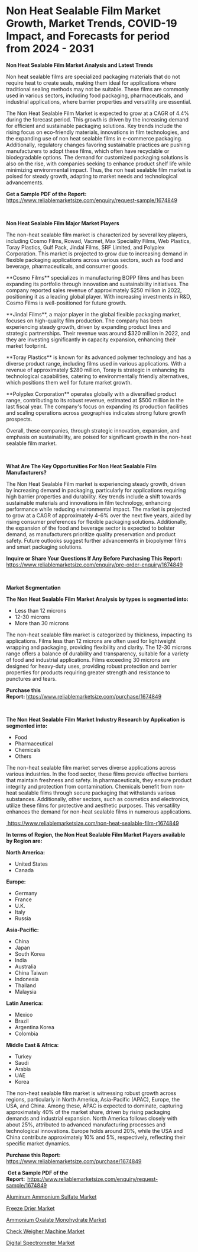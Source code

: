 <p><h1>Non Heat Sealable Film Market Growth, Market Trends, COVID-19 Impact, and Forecasts for period from 2024 - 2031</h1></p><p><strong>Non Heat Sealable Film Market Analysis and Latest Trends</strong></p>
<p><p>Non heat sealable films are specialized packaging materials that do not require heat to create seals, making them ideal for applications where traditional sealing methods may not be suitable. These films are commonly used in various sectors, including food packaging, pharmaceuticals, and industrial applications, where barrier properties and versatility are essential.</p><p>The Non Heat Sealable Film Market is expected to grow at a CAGR of 4.4% during the forecast period. This growth is driven by the increasing demand for efficient and sustainable packaging solutions. Key trends include the rising focus on eco-friendly materials, innovations in film technologies, and the expanding use of non heat sealable films in e-commerce packaging. Additionally, regulatory changes favoring sustainable practices are pushing manufacturers to adopt these films, which often have recyclable or biodegradable options. The demand for customized packaging solutions is also on the rise, with companies seeking to enhance product shelf life while minimizing environmental impact. Thus, the non heat sealable film market is poised for steady growth, adapting to market needs and technological advancements.</p></p>
<p><strong>Get a Sample PDF of the Report:&nbsp;</strong> <a href="https://www.reliablemarketsize.com/enquiry/request-sample/1674849?utm_campaign=1170&utm_medium=2&utm_source=Github&utm_content=ia&utm_term=18112024&utm_id=non-heat-sealable-film">https://www.reliablemarketsize.com/enquiry/request-sample/1674849</a></p>
<p>&nbsp;</p>
<p><strong>Non Heat Sealable Film Major Market Players</strong></p>
<p><p>The non-heat sealable film market is characterized by several key players, including Cosmo Films, Rowad, Vacmet, Max Speciality Films, Web Plastics, Toray Plastics, Gulf Pack, Jindal Films, SRF Limited, and Polyplex Corporation. This market is projected to grow due to increasing demand in flexible packaging applications across various sectors, such as food and beverage, pharmaceuticals, and consumer goods.</p><p>**Cosmo Films** specializes in manufacturing BOPP films and has been expanding its portfolio through innovation and sustainability initiatives. The company reported sales revenue of approximately $250 million in 2022, positioning it as a leading global player. With increasing investments in R&D, Cosmo Films is well-positioned for future growth.</p><p>**Jindal Films**, a major player in the global flexible packaging market, focuses on high-quality film production. The company has been experiencing steady growth, driven by expanding product lines and strategic partnerships. Their revenue was around $320 million in 2022, and they are investing significantly in capacity expansion, enhancing their market footprint.</p><p>**Toray Plastics** is known for its advanced polymer technology and has a diverse product range, including films used in various applications. With a revenue of approximately $280 million, Toray is strategic in enhancing its technological capabilities, catering to environmentally friendly alternatives, which positions them well for future market growth.</p><p>**Polyplex Corporation** operates globally with a diversified product range, contributing to its robust revenue, estimated at $500 million in the last fiscal year. The company's focus on expanding its production facilities and scaling operations across geographies indicates strong future growth prospects.</p><p>Overall, these companies, through strategic innovation, expansion, and emphasis on sustainability, are poised for significant growth in the non-heat sealable film market.</p></p>
<p>&nbsp;</p>
<p><strong>What Are The Key Opportunities For Non Heat Sealable Film Manufacturers?</strong></p>
<p><p>The Non Heat Sealable Film market is experiencing steady growth, driven by increasing demand in packaging, particularly for applications requiring high barrier properties and durability. Key trends include a shift towards sustainable materials and innovations in film technology, enhancing performance while reducing environmental impact. The market is projected to grow at a CAGR of approximately 4-6% over the next five years, aided by rising consumer preferences for flexible packaging solutions. Additionally, the expansion of the food and beverage sector is expected to bolster demand, as manufacturers prioritize quality preservation and product safety. Future outlooks suggest further advancements in biopolymer films and smart packaging solutions.</p></p>
<p><strong>Inquire or Share Your Questions If Any Before Purchasing This Report:</strong> <a href="https://www.reliablemarketsize.com/enquiry/pre-order-enquiry/1674849?utm_campaign=1170&utm_medium=2&utm_source=Github&utm_content=ia&utm_term=18112024&utm_id=non-heat-sealable-film">https://www.reliablemarketsize.com/enquiry/pre-order-enquiry/1674849</a></p>
<p>&nbsp;</p>
<p><strong>Market Segmentation</strong></p>
<p><strong>The Non Heat Sealable Film Market Analysis by types is segmented into:</strong></p>
<p><ul><li>Less than 12 microns</li><li>12-30 microns</li><li>More than 30 microns</li></ul></p>
<p><p>The non-heat sealable film market is categorized by thickness, impacting its applications. Films less than 12 microns are often used for lightweight wrapping and packaging, providing flexibility and clarity. The 12-30 microns range offers a balance of durability and transparency, suitable for a variety of food and industrial applications. Films exceeding 30 microns are designed for heavy-duty uses, providing robust protection and barrier properties for products requiring greater strength and resistance to punctures and tears.</p></p>
<p><strong>Purchase this Report:&nbsp;</strong><a href="https://www.reliablemarketsize.com/purchase/1674849?utm_campaign=1170&utm_medium=2&utm_source=Github&utm_content=ia&utm_term=18112024&utm_id=non-heat-sealable-film">https://www.reliablemarketsize.com/purchase/1674849</a></p>
<p>&nbsp;</p>
<p><strong>The Non Heat Sealable Film Market Industry Research by Application is segmented into:</strong></p>
<p><ul><li>Food</li><li>Pharmaceutical</li><li>Chemicals</li><li>Others</li></ul></p>
<p><p>The non-heat sealable film market serves diverse applications across various industries. In the food sector, these films provide effective barriers that maintain freshness and safety. In pharmaceuticals, they ensure product integrity and protection from contamination. Chemicals benefit from non-heat sealable films through secure packaging that withstands various substances. Additionally, other sectors, such as cosmetics and electronics, utilize these films for protective and aesthetic purposes. This versatility enhances the demand for non-heat sealable films in numerous applications.</p></p>
<p><a href="https://www.reliablemarketsize.com/non-heat-sealable-film-r1674849?utm_campaign=1170&utm_medium=2&utm_source=Github&utm_content=ia&utm_term=18112024&utm_id=non-heat-sealable-film">&nbsp;https://www.reliablemarketsize.com/non-heat-sealable-film-r1674849</a></p>
<p><strong>In terms of Region, the Non Heat Sealable Film Market Players available by Region are:</strong></p>
<p>
    <p> <strong> North America: </strong>
        <ul>
            <li>United States</li>
            <li>Canada</li>
        </ul>
        </p> 
    <p> <strong> Europe: </strong>
        <ul>
            <li>Germany</li>
            <li>France</li>
            <li>U.K.</li>
            <li>Italy</li>
            <li>Russia</li>
        </ul>
        </p> 
    <p> <strong> Asia-Pacific: </strong>
        <ul>
            <li>China</li>
            <li>Japan</li>
            <li>South Korea</li>
            <li>India</li>
            <li>Australia</li>
            <li>China Taiwan</li>
            <li>Indonesia</li>
            <li>Thailand</li>
            <li>Malaysia</li>
        </ul>
        </p> 
    <p> <strong> Latin America: </strong>
        <ul>
            <li>Mexico</li>
            <li>Brazil</li>
            <li>Argentina Korea</li>
            <li>Colombia</li>
        </ul>
        </p> 
    <p> <strong> Middle East & Africa: </strong>
        <ul>
            <li>Turkey</li>
            <li>Saudi</li>
            <li>Arabia</li>
            <li>UAE</li>
            <li>Korea</li>
        </ul>
    </p>
    </p>
<p><p>The non-heat sealable film market is witnessing robust growth across regions, particularly in North America, Asia-Pacific (APAC), Europe, the USA, and China. Among these, APAC is expected to dominate, capturing approximately 40% of the market share, driven by rising packaging demands and industrial expansion. North America follows closely with about 25%, attributed to advanced manufacturing processes and technological innovations. Europe holds around 20%, while the USA and China contribute approximately 10% and 5%, respectively, reflecting their specific market dynamics.</p></p>
<p><strong>Purchase this Report: </strong><a href="https://www.reliablemarketsize.com/purchase/1674849?utm_campaign=1170&utm_medium=2&utm_source=Github&utm_content=ia&utm_term=18112024&utm_id=non-heat-sealable-film">https://www.reliablemarketsize.com/purchase/1674849</a></p>
<p>&nbsp;<strong>Get a Sample PDF of the Report:&nbsp;&nbsp;</strong><a href="https://www.reliablemarketsize.com/enquiry/request-sample/1674849?utm_campaign=1170&utm_medium=2&utm_source=Github&utm_content=ia&utm_term=18112024&utm_id=non-heat-sealable-film">https://www.reliablemarketsize.com/enquiry/request-sample/1674849</a></p>
<p><strong></strong></p>
<p><p><a href="https://issuu.com/reportprime-2/docs/aluminum-ammonium-sulfate-market-si_72147857d0988d?utm_campaign=1170&utm_medium=2&utm_source=Github&utm_content=ia&utm_term=18112024&utm_id=non-heat-sealable-film">Aluminum Ammonium Sulfate Market</a></p><p><a href="https://www.linkedin.com/pulse/freeze-drier-market-trends-growth-outlook-2024-2031-incite-sight-fzire?utm_campaign=1170&utm_medium=2&utm_source=Github&utm_content=ia&utm_term=18112024&utm_id=non-heat-sealable-film">Freeze Drier Market</a></p><p><a href="https://issuu.com/reportprime-2/docs/ammonium-oxalate-monohydrate-market_b0ad6a5cb456d9?utm_campaign=1170&utm_medium=2&utm_source=Github&utm_content=ia&utm_term=18112024&utm_id=non-heat-sealable-film">Ammonium Oxalate Monohydrate Market</a></p><p><a href="https://www.linkedin.com/pulse/check-weigher-machine-market-outlook-current-assessment-future-ehwle?utm_campaign=1170&utm_medium=2&utm_source=Github&utm_content=ia&utm_term=18112024&utm_id=non-heat-sealable-film">Check Weigher Machine Market</a></p><p><a href="https://www.linkedin.com/pulse/digital-spectrometer-market-research-report-exploring-size-lsyxe?utm_campaign=1170&utm_medium=2&utm_source=Github&utm_content=ia&utm_term=18112024&utm_id=non-heat-sealable-film">Digital Spectrometer Market</a></p></p>